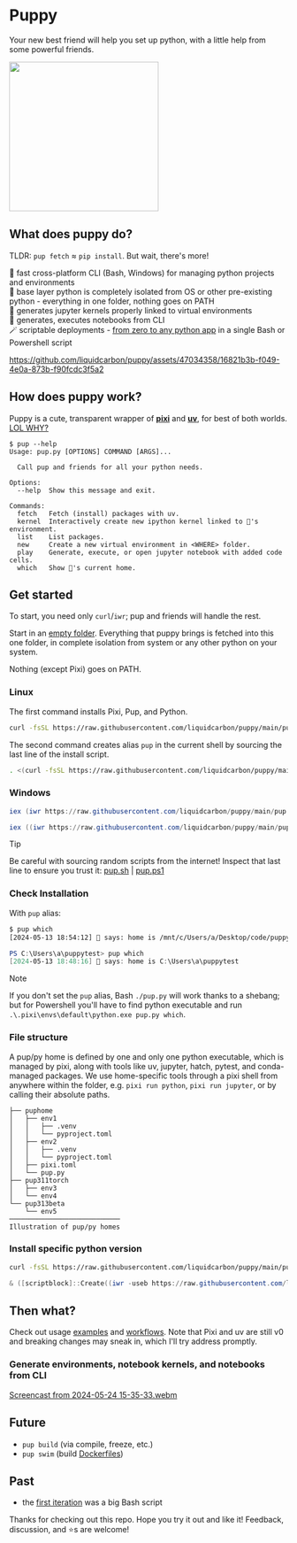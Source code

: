 # Puppy

Your new best friend will help you set up python, with a little help from some powerful friends.

<img src="https://github.com/liquidcarbon/puppy/assets/47034358/da604ebd-4ce3-4e5d-b88b-ef46de7367fc" width="270">

## What does puppy do?

TLDR: `pup fetch` ≈ `pip install`.  But wait, there's more!

🚀 fast cross-platform CLI (Bash, Windows) for managing python projects and environments  
🫧 base layer python is completely isolated from OS or other pre-existing python - everything in one folder, nothing goes on PATH  
🥜 generates jupyter kernels properly linked to virtual environments  
📔 generates, executes notebooks from CLI  
🪄 scriptable deployments - [from zero to any python app](https://github.com/liquidcarbon/puppy/actions/workflows/examples.yml) in a single Bash or Powershell script

https://github.com/liquidcarbon/puppy/assets/47034358/16821b3b-f049-4e0a-873b-f90fcdc3f5a2

## How does puppy work?

Puppy is a cute, transparent wrapper of **[pixi](https://github.com/prefix-dev/pixi)** and **[uv](https://github.com/astral-sh/uv)**, for best of both worlds.  
[LOL WHY?](https://github.com/liquidcarbon/puppy/discussions/1)

```
$ pup --help
Usage: pup.py [OPTIONS] COMMAND [ARGS]...

  Call pup and friends for all your python needs.

Options:
  --help  Show this message and exit.

Commands:
  fetch   Fetch (install) packages with uv.
  kernel  Interactively create new ipython kernel linked to 🐶's environment.
  list    List packages.
  new     Create a new virtual environment in <WHERE> folder.
  play    Generate, execute, or open jupyter notebook with added code cells.
  which   Show 🐶's current home.
```

## Get started

To start, you need only `curl`/`iwr`; pup and friends will handle the rest.

Start in an [empty folder](#file-structure).  Everything that puppy brings is fetched into this one folder, in complete isolation from system or any other python on your system.

Nothing (except Pixi) goes on PATH.


### Linux

The first command installs Pixi, Pup, and Python.
```bash
curl -fsSL https://raw.githubusercontent.com/liquidcarbon/puppy/main/pup.sh | bash
```

The second command creates alias `pup` in the current shell by sourcing the last line of the install script.
```bash
. <(curl -fsSL https://raw.githubusercontent.com/liquidcarbon/puppy/main/pup.sh | tail -1)
```

### Windows

```powershell
iex (iwr https://raw.githubusercontent.com/liquidcarbon/puppy/main/pup.ps1).Content
```

```powershell
iex ((iwr https://raw.githubusercontent.com/liquidcarbon/puppy/main/pup.ps1).Content -split "`n")[-2]
```
> [!TIP] 
> Be careful with sourcing random scripts from the internet!  Inspect that last line to ensure you trust it: [pup.sh](https://github.com/liquidcarbon/puppy/blob/main/pup.sh#L146) | [pup.ps1](https://github.com/liquidcarbon/puppy/blob/main/pup.ps1#L157)

### Check Installation
With `pup` alias:

```bash
$ pup which
[2024-05-13 18:54:12] 🐶 says: home is /mnt/c/Users/a/Desktop/code/puppy513
```

```powershell
PS C:\Users\a\puppytest> pup which
[2024-05-13 18:48:16] 🐶 says: home is C:\Users\a\puppytest
```

> [!NOTE] 
> If you don't set the `pup` alias, Bash `./pup.py` will work thanks to a shebang; but for Powershell you'll have to find python executable and run `.\.pixi\envs\default\python.exe pup.py which`.

### File structure

A pup/py home is defined by one and only one python executable, which is managed by pixi,
along with tools like uv, jupyter, hatch, pytest, and conda-managed packages.
We use home-specific tools through a pixi shell from anywhere within the folder,
e.g. `pixi run python`, `pixi run jupyter`, or by calling their absolute paths.

```
├── puphome
│   ├── env1
│   │   ├── .venv
│   │   └── pyproject.toml
│   ├── env2
│   │   ├── .venv
│   │   └── pyproject.toml
│   ├── pixi.toml
│   └── pup.py
├── pup311torch
│   ├── env3
│   └── env4
└── pup313beta
    └── env5
────────────────────────────
Illustration of pup/py homes
```

### Install specific python version
```bash
curl -fsSL https://raw.githubusercontent.com/liquidcarbon/puppy/main/pup.sh | bash -s 3.11
```

```powershell
& ([scriptblock]::Create((iwr -useb https://raw.githubusercontent.com/liquidcarbon/puppy/main/pup.ps1).Content)) 3.11
```

## Then what?

Check out usage [examples](https://github.com/liquidcarbon/puppy/tree/main/examples) and [workflows](https://github.com/liquidcarbon/puppy/tree/main/.github/workflows).
Note that Pixi and uv are still v0 and breaking changes may sneak in, which I'll try address promptly.

### Generate environments, notebook kernels, and notebooks from CLI

[Screencast from 2024-05-24 15-35-33.webm](https://github.com/liquidcarbon/puppy/assets/47034358/272aea05-01c6-49c9-ada2-180cfac08927)


## Future
- `pup build` (via compile, freeze, etc.)
- `pup swim` (build [Dockerfiles](https://huggingface.co/spaces/liquidcarbon/pup-fileserver))


## Past
- the [first iteration](https://github.com/liquidcarbon/puppy/tree/b474b1cd6c63b9fc80db5d81f954536a58aeab2a) was a big Bash script

Thanks for checking out this repo.  Hope you try it out and like it!  Feedback, discussion, and ⭐s are welcome!
